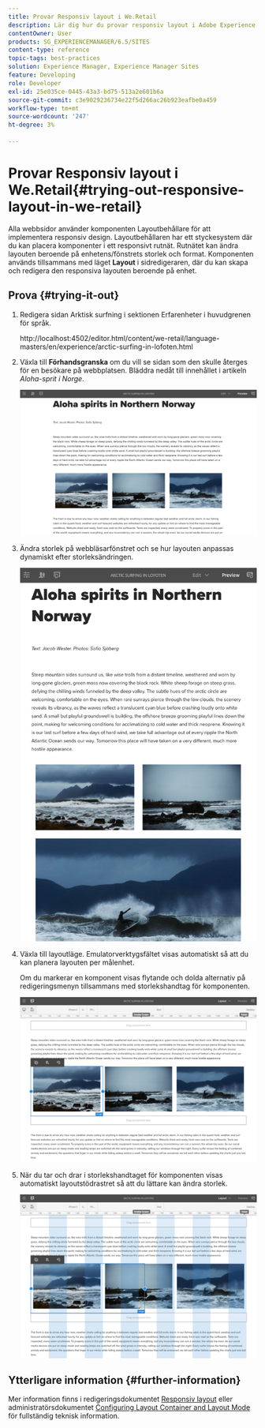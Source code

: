 ```yaml
---
title: Provar Responsiv layout i We.Retail
description: Lär dig hur du provar responsiv layout i Adobe Experience Manager med We.Retail.
contentOwner: User
products: SG_EXPERIENCEMANAGER/6.5/SITES
content-type: reference
topic-tags: best-practices
solution: Experience Manager, Experience Manager Sites
feature: Developing
role: Developer
exl-id: 25e035ce-0445-43a3-bd75-513a2e601b6a
source-git-commit: c3e9029236734e22f5d266ac26b923eafbe0a459
workflow-type: tm+mt
source-wordcount: '247'
ht-degree: 3%

---
```


# Provar Responsiv layout i We.Retail{#trying-out-responsive-layout-in-we-retail}

Alla webbsidor använder komponenten Layoutbehållare för att implementera responsiv design. Layoutbehållaren har ett styckesystem där du kan placera komponenter i ett responsivt rutnät. Rutnätet kan ändra layouten beroende på enhetens/fönstrets storlek och format. Komponenten används tillsammans med läget **Layout** i sidredigeraren, där du kan skapa och redigera den responsiva layouten beroende på enhet.

## Prova {#trying-it-out}

1. Redigera sidan Arktisk surfning i sektionen Erfarenheter i huvudgrenen för språk.

   http://localhost:4502/editor.html/content/we-retail/language-masters/en/experience/arctic-surfing-in-lofoten.html

1. Växla till **Förhandsgranska** om du vill se sidan som den skulle återges för en besökare på webbplatsen. Bläddra nedåt till innehållet i artikeln *Aloha-sprit i Norge*.

   ![chlimage_1-178](assets/chlimage_1-178.png)

1. Ändra storlek på webbläsarfönstret och se hur layouten anpassas dynamiskt efter storleksändringen.

   ![chlimage_1-179](assets/chlimage_1-179.png)

1. Växla till layoutläge. Emulatorverktygsfältet visas automatiskt så att du kan planera layouten per målenhet.

   Om du markerar en komponent visas flytande och dolda alternativ på redigeringsmenyn tillsammans med storlekshandtag för komponenten.

   ![chlimage_1-180](assets/chlimage_1-180.png)

1. När du tar och drar i storlekshandtaget för komponenten visas automatiskt layoutstödrastret så att du lättare kan ändra storlek.

   ![chlimage_1-181](assets/chlimage_1-181.png)

## Ytterligare information {#further-information}

Mer information finns i redigeringsdokumentet [Responsiv layout](/help/sites-authoring/responsive-layout.md) eller administratörsdokumentet [Configuring Layout Container and Layout Mode](/help/sites-administering/configuring-responsive-layout.md) för fullständig teknisk information.
